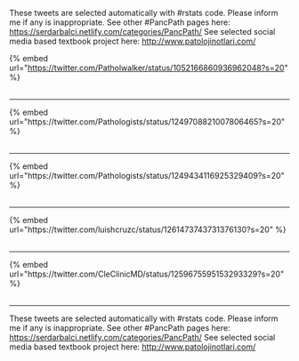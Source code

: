 

These tweets are selected automatically with #rstats code. Please inform me if any is inappropriate.
See other #PancPath pages here: https://serdarbalci.netlify.com/categories/PancPath/ 
See selected social media based textbook project here: http://www.patolojinotlari.com/

{% embed url="https://twitter.com/Patholwalker/status/1052166860936962048?s=20" %}<br>
<br>
<hr>
{% embed url="https://twitter.com/Pathologists/status/1249708821007806465?s=20" %}<br>
<br>
<hr>
{% embed url="https://twitter.com/Pathologists/status/1249434116925329409?s=20" %}<br>
<br>
<hr>
{% embed url="https://twitter.com/luishcruzc/status/1261473743731376130?s=20" %}<br>
<br>
<hr>
{% embed url="https://twitter.com/CleClinicMD/status/1259675595153293329?s=20" %}<br>
<br>
<hr>


These tweets are selected automatically with #rstats code. Please inform me if any is inappropriate.
See other #PancPath pages here: https://serdarbalci.netlify.com/categories/PancPath/ 
See selected social media based textbook project here: http://www.patolojinotlari.com/
